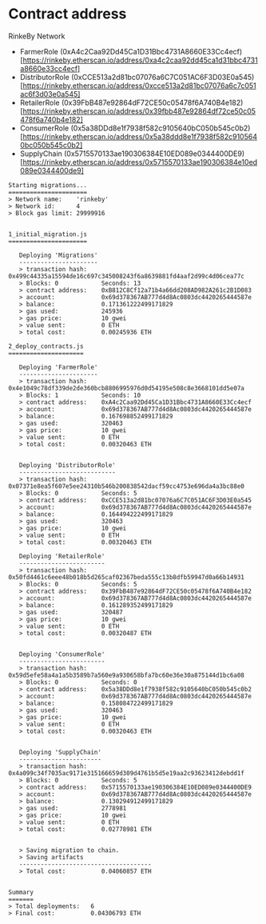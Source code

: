 # Contract address

RinkeBy Network

* FarmerRole (0xA4c2Caa92Dd45Ca1D31Bbc4731A8660E33Cc4ecf)[https://rinkeby.etherscan.io/address/0xa4c2caa92dd45ca1d31bbc4731a8660e33cc4ecf]
* DistributorRole (0xCCE513a2d81bc07076a6C7C051AC6F3D03E0a545)[https://rinkeby.etherscan.io/address/0xcce513a2d81bc07076a6c7c051ac6f3d03e0a545]
* RetailerRole (0x39FbB487e92864dF72CE50c05478f6A740B4e182)[https://rinkeby.etherscan.io/address/0x39fbb487e92864df72ce50c05478f6a740b4e182]
* ConsumerRole (0x5a38DDd8e1f7938f582c9105640bC050b545c0b2)[https://rinkeby.etherscan.io/address/0x5a38ddd8e1f7938f582c9105640bc050b545c0b2]
* SupplyChain (0x5715570133ae190306384E10ED089e0344400DE9)[https://rinkeby.etherscan.io/address/0x5715570133ae190306384e10ed089e0344400de9]
   

```
Starting migrations...
======================
> Network name:    'rinkeby'
> Network id:      4
> Block gas limit: 29999916


1_initial_migration.js
======================

   Deploying 'Migrations'
   ----------------------
   > transaction hash:    0x499c44335a15594de16c697c345008243f6a8639881fd4aaf2d99c4d06cea77c
   > Blocks: 0            Seconds: 13
   > contract address:    0xB812C8Cf12a71b4a66dd208AD982A261c2B1D083
   > account:             0x69d378367AB777d4d8Ac0803dc4420265444587e
   > balance:             0.171361222499171829
   > gas used:            245936
   > gas price:           10 gwei
   > value sent:          0 ETH
   > total cost:          0.00245936 ETH

2_deploy_contracts.js
=====================

   Deploying 'FarmerRole'
   ----------------------
   > transaction hash:    0x4e1049c78df339de2de360bcb8806995976d0d54195e508c8e3668101dd5e07a
   > Blocks: 1            Seconds: 10
   > contract address:    0xA4c2Caa92Dd45Ca1D31Bbc4731A8660E33Cc4ecf
   > account:             0x69d378367AB777d4d8Ac0803dc4420265444587e
   > balance:             0.167698852499171829
   > gas used:            320463
   > gas price:           10 gwei
   > value sent:          0 ETH
   > total cost:          0.00320463 ETH


   Deploying 'DistributorRole'
   ---------------------------
   > transaction hash:    0x07371e8ea5f607e5ee24310b546b200838542dacf59cc4753e696da4a3bc88e0
   > Blocks: 0            Seconds: 5
   > contract address:    0xCCE513a2d81bc07076a6C7C051AC6F3D03E0a545
   > account:             0x69d378367AB777d4d8Ac0803dc4420265444587e
   > balance:             0.164494222499171829
   > gas used:            320463
   > gas price:           10 gwei
   > value sent:          0 ETH
   > total cost:          0.00320463 ETH

   Deploying 'RetailerRole'
   ------------------------
   > transaction hash:    0x50fd4461c6eee48b018b5d265caf02367beda555c13b8dfb59947d0a66b14931
   > Blocks: 0            Seconds: 5
   > contract address:    0x39FbB487e92864dF72CE50c05478f6A740B4e182
   > account:             0x69d378367AB777d4d8Ac0803dc4420265444587e
   > balance:             0.161289352499171829
   > gas used:            320487
   > gas price:           10 gwei
   > value sent:          0 ETH
   > total cost:          0.00320487 ETH


   Deploying 'ConsumerRole'
   ------------------------
   > transaction hash:    0x59d5efe58a4a1a5b3589b7a560e9a930658bfa7bc60e36e30a875144d1bc6a08
   > Blocks: 0            Seconds: 0
   > contract address:    0x5a38DDd8e1f7938f582c9105640bC050b545c0b2
   > account:             0x69d378367AB777d4d8Ac0803dc4420265444587e
   > balance:             0.158084722499171829
   > gas used:            320463
   > gas price:           10 gwei
   > value sent:          0 ETH
   > total cost:          0.00320463 ETH


   Deploying 'SupplyChain'
   -----------------------
   > transaction hash:    0x4a099c34f7035ac9171e315166659d309d4761b5d5e19aa2c93623412debdd1f
   > Blocks: 0            Seconds: 5
   > contract address:    0x5715570133ae190306384E10ED089e0344400DE9
   > account:             0x69d378367AB777d4d8Ac0803dc4420265444587e
   > balance:             0.130294912499171829
   > gas used:            2778981
   > gas price:           10 gwei
   > value sent:          0 ETH
   > total cost:          0.02778981 ETH


   > Saving migration to chain.
   > Saving artifacts
   -------------------------------------
   > Total cost:          0.04060857 ETH


Summary
=======
> Total deployments:   6
> Final cost:          0.04306793 ETH

```